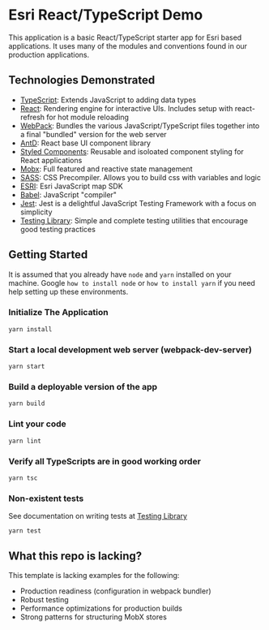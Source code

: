 # Esri React/TypeScript Demo

This application is a basic React/TypeScript starter app for Esri based applications. It uses many of the modules and conventions found in our production applications.

## Technologies Demonstrated

- [TypeScript](https://www.typescriptlang.org/): Extends JavaScript to adding data types
- [React](https://reactjs.org/): Rendering engine for interactive UIs. Includes setup with react-refresh for hot module reloading
- [WebPack](https://webpack.js.org/): Bundles the various JavaScript/TypeScript files together into a final "bundled" version for the web server
- [AntD](https://ant.design/components/overview/): React base UI component library
- [Styled Components](https://styled-components.com/): Reusable and isoloated component styling for React applications
- [Mobx](https://github.com/mobxjs/mobx): Full featured and reactive state management
- [SASS](https://sass-lang.com/): CSS Precompiler. Allows you to build css with variables and logic
- [ESRI](https://developers.arcgis.com/javascript/latest/): Esri JavaScript map SDK
- [Babel](https://babeljs.io/): JavaScript "compiler"
- [Jest](https://jestjs.io/): Jest is a delightful JavaScript Testing Framework with a focus on simplicity
- [Testing Library](https://testing-library.com/docs/): Simple and complete testing utilities that encourage good testing practices

## Getting Started

It is assumed that you already have `node` and `yarn` installed on your machine. Google `how to install node` or `how to install yarn` if you need help setting up these environments.

### Initialize The Application

`yarn install`

### Start a local development web server (webpack-dev-server)

`yarn start`

### Build a deployable version of the app

`yarn build`

### Lint your code

`yarn lint`

### Verify all TypeScripts are in good working order

`yarn tsc`

### Non-existent tests

See documentation on writing tests at [Testing Library](https://testing-library.com/docs/)

`yarn test`

## What this repo is lacking?

This template is lacking examples for the following:

- Production readiness (configuration in webpack bundler)
- Robust testing
- Performance optimizations for production builds
- Strong patterns for structuring MobX stores
